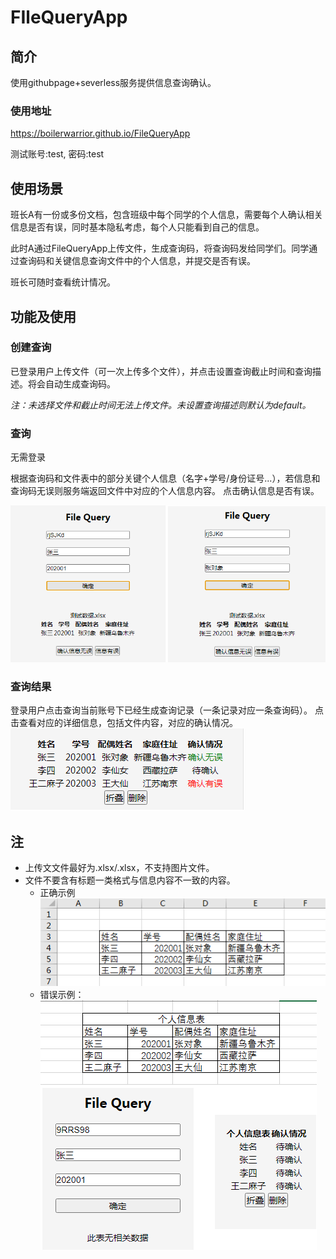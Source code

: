 # FIleQueryApp

## 简介
使用githubpage+severless服务提供信息查询确认。
### 使用地址
https://boilerwarrior.github.io/FileQueryApp

测试账号:test, 密码:test
## 使用场景
班长A有一份或多份文档，包含班级中每个同学的个人信息，需要每个人确认相关信息是否有误，同时基本隐私考虑，每个人只能看到自己的信息。

此时A通过FileQueryApp上传文件，生成查询码，将查询码发给同学们。同学通过查询码和关键信息查询文件中的个人信息，并提交是否有误。

班长可随时查看统计情况。
## 功能及使用
### 创建查询
已登录用户上传文件（可一次上传多个文件），并点击设置查询截止时间和查询描述。将会自动生成查询码。

*注：未选择文件和截止时间无法上传文件。未设置查询描述则默认为default。*
### 查询
无需登录

根据查询码和文件表中的部分关键个人信息（名字+学号/身份证号...），若信息和查询码无误则服务端返回文件中对应的个人信息内容。
点击确认信息是否有误。

![query](desImages/query.png)
### 查询结果
登录用户点击查询当前账号下已经生成查询记录（一条记录对应一条查询码）。
点击查看对应的详细信息，包括文件内容，对应的确认情况。
![result](./desImages/result.png)
## 注
* 上传文文件最好为.xlsx/.xlsx，不支持图片文件。
* 文件不要含有标题一类格式与信息内容不一致的内容。    
  - 正确示例
![filedata](./desImages/filedata.png)
  - 错误示例：
![filedata](./desImages/wrongdata.png)

